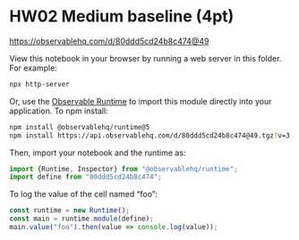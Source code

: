 # HW02 Medium baseline (4pt)

https://observablehq.com/d/80ddd5cd24b8c474@49

View this notebook in your browser by running a web server in this folder. For
example:

~~~sh
npx http-server
~~~

Or, use the [Observable Runtime](https://github.com/observablehq/runtime) to
import this module directly into your application. To npm install:

~~~sh
npm install @observablehq/runtime@5
npm install https://api.observablehq.com/d/80ddd5cd24b8c474@49.tgz?v=3
~~~

Then, import your notebook and the runtime as:

~~~js
import {Runtime, Inspector} from "@observablehq/runtime";
import define from "80ddd5cd24b8c474";
~~~

To log the value of the cell named “foo”:

~~~js
const runtime = new Runtime();
const main = runtime.module(define);
main.value("foo").then(value => console.log(value));
~~~
